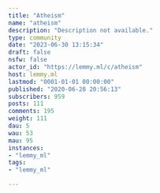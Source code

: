 ```yaml
---
title: "Atheism" 
name: "atheism"
description: "Description not available."
type: community
date: "2023-06-30 13:15:34"
draft: false
nsfw: false
actor_id: "https://lemmy.ml/c/atheism"
host: lemmy.ml
lastmod: "0001-01-01 00:00:00"
published: "2020-06-28 20:56:13"
subscribers: 959
posts: 111
comments: 195
weight: 111
dau: 5
wau: 53
mau: 95
instances:
- "lemmy_ml"
tags: 
- "lemmy_ml"

---
```

